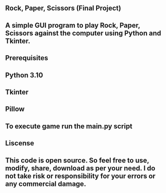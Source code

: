 ## Rock, Paper, Scissors (Final Project)
## A simple GUI program to play Rock, Paper, Scissors against the computer using Python and Tkinter.

## Prerequisites
## Python 3.10
## Tkinter
## Pillow

## To execute game run the main.py script

## Liscense
## This code is open source. So feel free to use, modify, share, download as per your need. I do not take risk or responsibility for your errors or any commercial damage.
